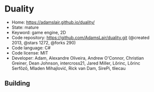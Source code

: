 # Duality

- Home: https://adamslair.github.io/duality/
- State: mature
- Keyword: game engine, 2D
- Code repository: https://github.com/AdamsLair/duality.git (@created 2013, @stars 1272, @forks 290)
- Code language: C#
- Code license: MIT
- Developer: Adam, Alexandre Oliveira, Andrew O'Connor, Christian Greiner, Dean Johnson, intercross21, Jared Miller, Lőrinc, Lőrinc Serfőző, Mladen Mihajlović, Rick van Dam, SirePi, tliecau

## Building
